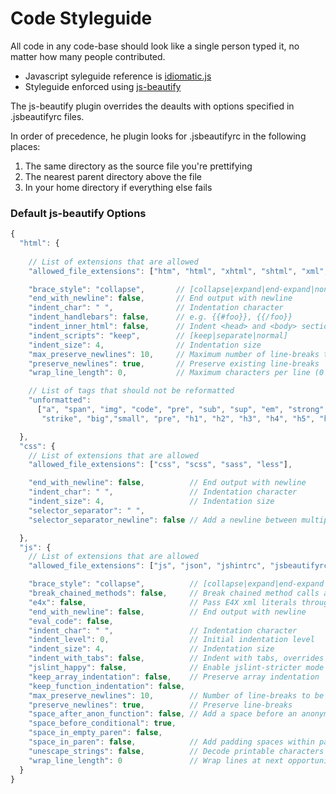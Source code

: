 # Code Styleguide

All code in any code-base should look like a single person typed it, no matter how many people contributed.

* Javascript syleguide reference is [idiomatic.js](https://github.com/rwaldron/idiomatic.js)
* Styleguide enforced using [js-beautify](https://github.com/einars/js-beautify)
  
The js-beautify plugin overrides the deaults with options specified in .jsbeautifyrc files.
  
In order of precedence, he plugin looks for .jsbeautifyrc in the following places:
1. The same directory as the source file you're prettifying 
2. The nearest parent directory above the file
3. In your home directory if everything else fails

### Default js-beautify Options

```javascript
{
  "html": {
    
    // List of extensions that are allowed
    "allowed_file_extensions": ["htm", "html", "xhtml", "shtml", "xml", "svg"],

    "brace_style": "collapse",       // [collapse|expand|end-expand|none]
    "end_with_newline": false,       // End output with newline
    "indent_char": " ",              // Indentation character
    "indent_handlebars": false,      // e.g. {{#foo}}, {{/foo}}
    "indent_inner_html": false,      // Indent <head> and <body> sections
    "indent_scripts": "keep",        // [keep|separate|normal]
    "indent_size": 4,                // Indentation size
    "max_preserve_newlines": 10,     // Maximum number of line-breaks to be preserved in one chunk
    "preserve_newlines": true,       // Preserve existing line-breaks
    "wrap_line_length": 0,           // Maximum characters per line (0 disables)

    // List of tags that should not be reformatted
    "unformatted": 
      ["a", "span", "img", "code", "pre", "sub", "sup", "em", "strong", "b", "i", "u", 
       "strike", "big","small", "pre", "h1", "h2", "h3", "h4", "h5", "h6"]

  },
  "css": {
    // List of extensions that are allowed
    "allowed_file_extensions": ["css", "scss", "sass", "less"],

    "end_with_newline": false,          // End output with newline
    "indent_char": " ",                 // Indentation character
    "indent_size": 4,                   // Indentation size
    "selector_separator": " ",
    "selector_separator_newline": false // Add a newline between multiple selectors

  },
  "js": {
    // List of extensions that are allowed
    "allowed_file_extensions": ["js", "json", "jshintrc", "jsbeautifyrc"],

    "brace_style": "collapse",          // [collapse|expand|end-expand|none]
    "break_chained_methods": false,     // Break chained method calls across subsequent lines
    "e4x": false,                       // Pass E4X xml literals through untouched
    "end_with_newline": false,          // End output with newline
    "eval_code": false,
    "indent_char": " ",                 // Indentation character
    "indent_level": 0,                  // Initial indentation level
    "indent_size": 4,                   // Indentation size
    "indent_with_tabs": false,          // Indent with tabs, overrides `indent_size` and `indent_char`
    "jslint_happy": false,              // Enable jslint-stricter mode
    "keep_array_indentation": false,    // Preserve array indentation
    "keep_function_indentation": false,
    "max_preserve_newlines": 10,        // Number of line-breaks to be preserved in one chunk
    "preserve_newlines": true,          // Preserve line-breaks
    "space_after_anon_function": false, // Add a space before an anonymous function's parens, ie. function ()
    "space_before_conditional": true,
    "space_in_empty_paren": false,
    "space_in_paren": false,            // Add padding spaces within paren, ie. f( a, b )
    "unescape_strings": false,          // Decode printable characters encoded in xNN notation
    "wrap_line_length": 0               // Wrap lines at next opportunity after N characters
  }
}
```